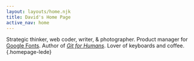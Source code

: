 ```yaml
---
layout: layouts/home.njk
title: David's Home Page
active_nav: home
---
```


Strategic thinker, web coder, writer, & photographer. Product manager for [Google Fonts](https://fonts.google.com/). Author of [_Git for Humans_](/git-for-humans). Lover of keyboards and coffee. {.homepage-lede}